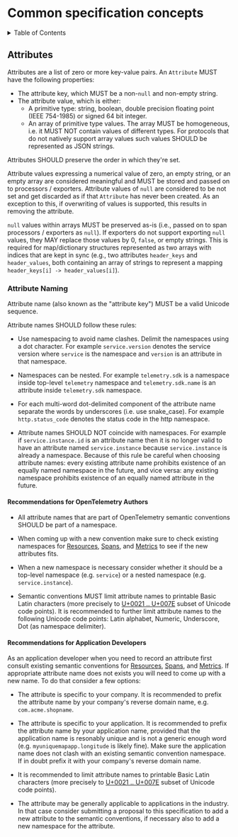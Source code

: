 # Common specification concepts

<details>
<summary>
Table of Contents
</summary>

- [Attributes](#attributes)
  - [Attribute Naming](#attribute-naming)
</details>

## Attributes

Attributes are a list of zero or more key-value pairs. An `Attribute` MUST have the following properties:

- The attribute key, which MUST be a non-`null` and non-empty string.
- The attribute value, which is either:
  - A primitive type: string, boolean, double precision floating point (IEEE 754-1985) or signed 64 bit integer.
  - An array of primitive type values. The array MUST be homogeneous,
    i.e. it MUST NOT contain values of different types. For protocols that do
    not natively support array values such values SHOULD be represented as JSON strings.

Attributes SHOULD preserve the order in which they're set.

Attribute values expressing a numerical value of zero, an empty string, or an
empty array are considered meaningful and MUST be stored and passed on to
processors / exporters. Attribute values of `null` are considered to be not set
and get discarded as if that `Attribute` has never been created.
As an exception to this, if overwriting of values is supported, this results in
removing the attribute.

`null` values within arrays MUST be preserved as-is (i.e., passed on to span
processors / exporters as `null`). If exporters do not support exporting `null`
values, they MAY replace those values by 0, `false`, or empty strings.
This is required for map/dictionary structures represented as two arrays with
indices that are kept in sync (e.g., two attributes `header_keys` and `header_values`,
both containing an array of strings to represent a mapping
`header_keys[i] -> header_values[i]`).

### Attribute Naming

Attribute name (also known as the "attribute key") MUST be a valid Unicode
sequence.

Attribute names SHOULD follow these rules:

- Use namespacing to avoid name clashes. Delimit the namespaces using a dot
  character. For example `service.version` denotes the service version where
  `service` is the namespace and `version` is an attribute in that namespace.

- Namespaces can be nested. For example `telemetry.sdk` is a namespace inside
  top-level `telemetry` namespace and `telemetry.sdk.name` is an attribute
  inside `telemetry.sdk` namespace.

- For each multi-word dot-delimited component of the attribute name separate the
  words by underscores (i.e. use snake_case). For example `http.status_code`
  denotes the status code in the http namespace.

- Attribute names SHOULD NOT coincide with namespaces. For example if
  `service.instance.id` is an attribute name then it is no longer valid to have
  an attribute named `service.instance` because `service.instance` is already a
  namespace. Because of this rule be careful when choosing attribute names:
  every existing attribute name prohibits existence of an equally named
  namespace in the future, and vice versa: any existing namespace prohibits
  existence of an equally named attribute in the future.

#### Recommendations for OpenTelemetry Authors

- All attribute names that are part of OpenTelemetry semantic conventions
  SHOULD be part of a namespace. 

- When coming up with a new convention make sure to check existing namespaces
  for
  [Resources](https://github.com/open-telemetry/opentelemetry-specification/tree/master/specification/resource/semantic_conventions),
  [Spans](https://github.com/open-telemetry/opentelemetry-specification/tree/master/specification/trace/semantic_conventions),
  and
  [Metrics](https://github.com/open-telemetry/opentelemetry-specification/tree/master/specification/metrics/semantic_conventions)
  to see if the new attributes fits.

- When a new namespace is necessary consider whether it should be a top-level
  namespace (e.g. `service`) or a nested namespace (e.g. `service.instance`).

- Semantic conventions MUST limit attribute names to printable Basic Latin
  characters (more precisely to
  [U+0021 .. U+007E](https://en.wikipedia.org/wiki/Basic_Latin_(Unicode_block)#Table_of_characters)
  subset of Unicode code points). It is recommended to further limit attribute
  names to the following Unicode code points: Latin alphabet, Numeric,
  Underscore, Dot (as namespace delimiter).

#### Recommendations for Application Developers

As an application developer when you need to record an attribute first consult
existing semantic conventions for
[Resources](https://github.com/open-telemetry/opentelemetry-specification/tree/master/specification/resource/semantic_conventions),
[Spans](https://github.com/open-telemetry/opentelemetry-specification/tree/master/specification/trace/semantic_conventions),
and
[Metrics](https://github.com/open-telemetry/opentelemetry-specification/tree/master/specification/metrics/semantic_conventions).
If appropriate attribute name does not exists you will need to come up with a
new name. To do that consider a few options:

- The attribute is specific to your company. It is recommended to prefix the
  attribute name by your company's reverse domain name, e.g.
  `com.acme.shopname`.

- The attribute is specific to your application. It is recommended to prefix the
  attribute name by your application name, provided that the application name is
  resonably unique and is not a generic enough word (e.g.
  `myuniquemapapp.longitude` is likely fine). Make sure the application name
  does not clash with an existing semantic convention namespace. If in doubt
  prefix it with your company's reverse domain name.

- It is recommended to limit attribute names to printable Basic Latin characters
  (more precisely to
  [U+0021 .. U+007E](https://en.wikipedia.org/wiki/Basic_Latin_(Unicode_block)#Table_of_characters)
  subset of Unicode code points).

- The attribute may be generally applicable to applications in the industry. In
  that case consider submitting a proposal to this specification to add a new
  attribute to the semantic conventions, if necessary also to add a new
  namespace for the attribute.
